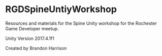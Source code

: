 # RGDSpineUntiyWorkshop
Resources and materials for the Spine Unity workshop for the Rochester Game Developer meetup.

Unity Version 2017.4.1f1

Created by Brandon Harrison


